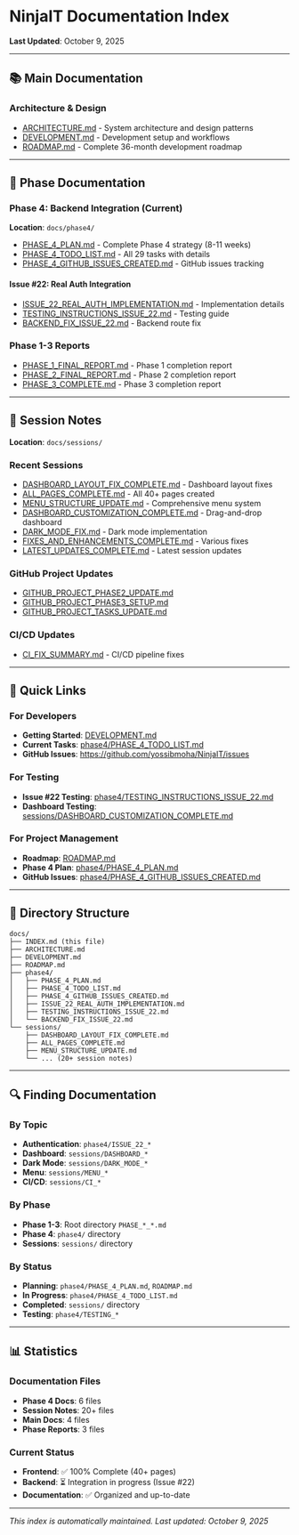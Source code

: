 # NinjaIT Documentation Index

**Last Updated**: October 9, 2025

---

## 📚 Main Documentation

### Architecture & Design
- [ARCHITECTURE.md](ARCHITECTURE.md) - System architecture and design patterns
- [DEVELOPMENT.md](DEVELOPMENT.md) - Development setup and workflows
- [ROADMAP.md](ROADMAP.md) - Complete 36-month development roadmap

---

## 🚀 Phase Documentation

### Phase 4: Backend Integration (Current)
**Location**: `docs/phase4/`

- [PHASE_4_PLAN.md](phase4/PHASE_4_PLAN.md) - Complete Phase 4 strategy (8-11 weeks)
- [PHASE_4_TODO_LIST.md](phase4/PHASE_4_TODO_LIST.md) - All 29 tasks with details
- [PHASE_4_GITHUB_ISSUES_CREATED.md](phase4/PHASE_4_GITHUB_ISSUES_CREATED.md) - GitHub issues tracking

#### Issue #22: Real Auth Integration
- [ISSUE_22_REAL_AUTH_IMPLEMENTATION.md](phase4/ISSUE_22_REAL_AUTH_IMPLEMENTATION.md) - Implementation details
- [TESTING_INSTRUCTIONS_ISSUE_22.md](phase4/TESTING_INSTRUCTIONS_ISSUE_22.md) - Testing guide
- [BACKEND_FIX_ISSUE_22.md](phase4/BACKEND_FIX_ISSUE_22.md) - Backend route fix

### Phase 1-3 Reports
- [PHASE_1_FINAL_REPORT.md](../PHASE_1_FINAL_REPORT.md) - Phase 1 completion report
- [PHASE_2_FINAL_REPORT.md](../PHASE_2_FINAL_REPORT.md) - Phase 2 completion report
- [PHASE_3_COMPLETE.md](../PHASE_3_COMPLETE.md) - Phase 3 completion report

---

## 📝 Session Notes

**Location**: `docs/sessions/`

### Recent Sessions
- [DASHBOARD_LAYOUT_FIX_COMPLETE.md](sessions/DASHBOARD_LAYOUT_FIX_COMPLETE.md) - Dashboard layout fixes
- [ALL_PAGES_COMPLETE.md](sessions/ALL_PAGES_COMPLETE.md) - All 40+ pages created
- [MENU_STRUCTURE_UPDATE.md](sessions/MENU_STRUCTURE_UPDATE.md) - Comprehensive menu system
- [DASHBOARD_CUSTOMIZATION_COMPLETE.md](sessions/DASHBOARD_CUSTOMIZATION_COMPLETE.md) - Drag-and-drop dashboard
- [DARK_MODE_FIX.md](sessions/DARK_MODE_FIX.md) - Dark mode implementation
- [FIXES_AND_ENHANCEMENTS_COMPLETE.md](sessions/FIXES_AND_ENHANCEMENTS_COMPLETE.md) - Various fixes
- [LATEST_UPDATES_COMPLETE.md](sessions/LATEST_UPDATES_COMPLETE.md) - Latest session updates

### GitHub Project Updates
- [GITHUB_PROJECT_PHASE2_UPDATE.md](sessions/GITHUB_PROJECT_PHASE2_UPDATE.md)
- [GITHUB_PROJECT_PHASE3_SETUP.md](sessions/GITHUB_PROJECT_PHASE3_SETUP.md)
- [GITHUB_PROJECT_TASKS_UPDATE.md](sessions/GITHUB_PROJECT_TASKS_UPDATE.md)

### CI/CD Updates
- [CI_FIX_SUMMARY.md](sessions/CI_FIX_SUMMARY.md) - CI/CD pipeline fixes

---

## 🎯 Quick Links

### For Developers
- **Getting Started**: [DEVELOPMENT.md](DEVELOPMENT.md)
- **Current Tasks**: [phase4/PHASE_4_TODO_LIST.md](phase4/PHASE_4_TODO_LIST.md)
- **GitHub Issues**: https://github.com/yossibmoha/NinjaIT/issues

### For Testing
- **Issue #22 Testing**: [phase4/TESTING_INSTRUCTIONS_ISSUE_22.md](phase4/TESTING_INSTRUCTIONS_ISSUE_22.md)
- **Dashboard Testing**: [sessions/DASHBOARD_CUSTOMIZATION_COMPLETE.md](sessions/DASHBOARD_CUSTOMIZATION_COMPLETE.md)

### For Project Management
- **Roadmap**: [ROADMAP.md](ROADMAP.md)
- **Phase 4 Plan**: [phase4/PHASE_4_PLAN.md](phase4/PHASE_4_PLAN.md)
- **GitHub Issues**: [phase4/PHASE_4_GITHUB_ISSUES_CREATED.md](phase4/PHASE_4_GITHUB_ISSUES_CREATED.md)

---

## 📂 Directory Structure

```
docs/
├── INDEX.md (this file)
├── ARCHITECTURE.md
├── DEVELOPMENT.md
├── ROADMAP.md
├── phase4/
│   ├── PHASE_4_PLAN.md
│   ├── PHASE_4_TODO_LIST.md
│   ├── PHASE_4_GITHUB_ISSUES_CREATED.md
│   ├── ISSUE_22_REAL_AUTH_IMPLEMENTATION.md
│   ├── TESTING_INSTRUCTIONS_ISSUE_22.md
│   └── BACKEND_FIX_ISSUE_22.md
└── sessions/
    ├── DASHBOARD_LAYOUT_FIX_COMPLETE.md
    ├── ALL_PAGES_COMPLETE.md
    ├── MENU_STRUCTURE_UPDATE.md
    └── ... (20+ session notes)
```

---

## 🔍 Finding Documentation

### By Topic
- **Authentication**: `phase4/ISSUE_22_*`
- **Dashboard**: `sessions/DASHBOARD_*`
- **Dark Mode**: `sessions/DARK_MODE_*`
- **Menu**: `sessions/MENU_*`
- **CI/CD**: `sessions/CI_*`

### By Phase
- **Phase 1-3**: Root directory `PHASE_*_*.md`
- **Phase 4**: `phase4/` directory
- **Sessions**: `sessions/` directory

### By Status
- **Planning**: `phase4/PHASE_4_PLAN.md`, `ROADMAP.md`
- **In Progress**: `phase4/PHASE_4_TODO_LIST.md`
- **Completed**: `sessions/` directory
- **Testing**: `phase4/TESTING_*`

---

## 📊 Statistics

### Documentation Files
- **Phase 4 Docs**: 6 files
- **Session Notes**: 20+ files
- **Main Docs**: 4 files
- **Phase Reports**: 3 files

### Current Status
- **Frontend**: ✅ 100% Complete (40+ pages)
- **Backend**: ⏳ Integration in progress (Issue #22)
- **Documentation**: ✅ Organized and up-to-date

---

*This index is automatically maintained. Last updated: October 9, 2025*

